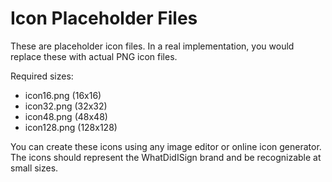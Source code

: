 # Icon Placeholder Files

These are placeholder icon files. In a real implementation, you would replace these with actual PNG icon files.

Required sizes:
- icon16.png (16x16)
- icon32.png (32x32) 
- icon48.png (48x48)
- icon128.png (128x128)

You can create these icons using any image editor or online icon generator.
The icons should represent the WhatDidISign brand and be recognizable at small sizes.
